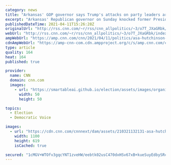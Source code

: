 ```yaml
---
category: news
title: "Arkansas' GOP governor says Trump's attacks on party leaders are 'divisive' and 'not helpful'"
excerpt: "Arkansas' Republican governor on Sunday knocked former President Donald Trump's recent attacks on top party leaders as \"divisive\" and unhelpful for elected GOP officials around the country.\n    \n"
publishedDateTime: 2021-04-11T15:26:28Z
originalUrl: "http://rss.cnn.com/~r/rss/cnn_allpolitics/~3/o7T_JXaGRbk/index.html"
webUrl: "http://rss.cnn.com/~r/rss/cnn_allpolitics/~3/o7T_JXaGRbk/index.html"
ampWebUrl: "https://amp.cnn.com/cnn/2021/04/11/politics/asa-hutchinson-trump-attacks-republican-party-cnntv/index.html"
cdnAmpWebUrl: "https://amp-cnn-com.cdn.ampproject.org/c/s/amp.cnn.com/cnn/2021/04/11/politics/asa-hutchinson-trump-attacks-republican-party-cnntv/index.html"
type: article
quality: 164
heat: 164
published: true

provider:
  name: CNN
  domain: cnn.com
  images:
    - url: "https://smartableai.github.io/election/assets/images/organizations/cnn.com-50x50.jpg"
      width: 50
      height: 50

topics:
  - Election
  - Democratic Voice

images:
  - url: "https://cdn.cnn.com/cnnnext/dam/assets/210321132131-asa-hutchinson-sotu-intv-3-21-21-super-tease.jpg"
    width: 1100
    height: 619
    isCached: true

secured: "1cMGV+WTOfv3gqcYNT1zveHW/eebtk02usC470dxHSv67xB+kueSuyEdbySRcPYLJuZ2XhuYqbtf8D0Rsm/nalTnn5sXtBkPwGusMnC3OZfIWl5CsVYaSbwQPMQwALUTrDbzCkh8fdeCjKzWVA2lMBnmk95m46Jn3d+tiVpnoEkofoykpfG9jDtu6B4hSymFxDqjPY2J9TuMQGxzeRk+9yJWtZow5TtMOxspcuMaFGgA6urDwLgRDREb8IaDHwtZSdG7rvlksKEFperF5XlsZ9p0Girr8ewfEJs1L7IUNzq5KXrUXwG5qK9ByRL1t0o8V4SkuIUTKaCKW503rUX0rh3UIlcg2/LJSkHIvtbukVQ=;oWtMt3QuO6TcPSbFkTacCg=="
---
```


